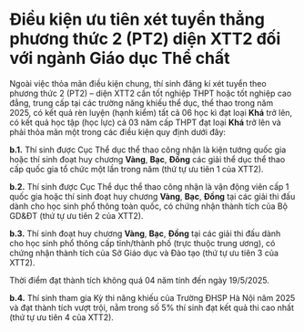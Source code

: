 # Điều kiện ưu tiên xét tuyển thẳng phương thức 2 (PT2) diện XTT2 đối với ngành Giáo dục Thể chất

Ngoài việc thỏa mãn điều kiện chung, thí sinh đăng kí xét tuyển theo phương thức 2 (PT2) – diện XTT2 cần tốt nghiệp THPT hoặc tốt nghiệp cao đẳng, trung cấp tại các trường năng khiếu thể dục, thể thao trong năm 2025, có kết quả rèn luyện (hạnh kiểm) tất cả 06 học kì đạt loại **Khá** trở lên, có kết quả học tập (học lực) cả 03 năm cấp THPT đạt loại **Khá** trở lên và phải thỏa mãn một trong các điều kiện quy định dưới đây:

**b.1.** Thí sinh được Cục Thể dục thể thao công nhận là kiện tướng quốc gia hoặc thí sinh đoạt huy chương **Vàng**, **Bạc**, **Đồng** các giải thể dục thể thao cấp quốc gia tổ chức một lần trong năm (thứ tự ưu tiên 1 của XTT2).

**b.2.** Thí sinh được Cục Thể dục thể thao công nhận là vận động viên cấp 1 quốc gia hoặc thí sinh đoạt huy chương **Vàng**, **Bạc**, **Đồng** tại các giải thi đấu dành cho học sinh phổ thông toàn quốc, có chứng nhận thành tích của Bộ GD&ĐT (thứ tự ưu tiên 2 của XTT2).

**b.3.** Thí sinh đoạt huy chương **Vàng**, **Bạc**, **Đồng** tại các giải thi đấu dành cho học sinh phổ thông cấp tỉnh/thành phố (trực thuộc trung ương), có chứng nhận thành tích của Sở Giáo dục và Đào tạo (thứ tự ưu tiên 3 của XTT2).

Thời điểm đạt thành tích không quá 04 năm tính đến ngày 19/5/2025.

**b.4.** Thí sinh tham gia Kỳ thi năng khiếu của Trường ĐHSP Hà Nội năm 2025 và đạt thành tích vượt trội, nằm trong số 5% thí sinh đạt kết quả thi cao nhất (thứ tự ưu tiên 4 của XTT2).